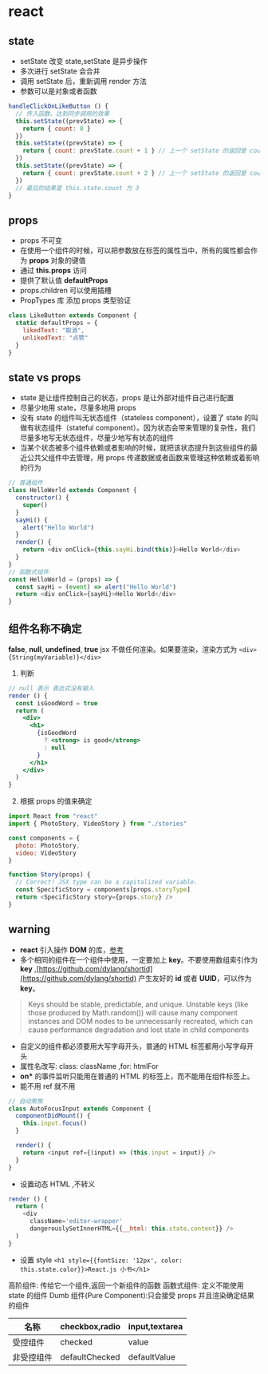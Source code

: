 # react

## state

- setState 改变 state,setState 是异步操作
- 多次进行 setState 会合并
- 调用 setState 后，重新调用 render 方法
- 参数可以是对象或者函数

```js
handleClickOnLikeButton () {
  // 传入函数，达到同步调用的效果
  this.setState((prevState) => {
    return { count: 0 }
  })
  this.setState((prevState) => {
    return { count: prevState.count + 1 } // 上一个 setState 的返回是 count 为 0，当前返回 1
  })
  this.setState((prevState) => {
    return { count: prevState.count + 2 } // 上一个 setState 的返回是 count 为 1，当前返回 3
  })
  // 最后的结果是 this.state.count 为 3
}
```

## props

- props 不可变
- 在使用一个组件的时候，可以把参数放在标签的属性当中，所有的属性都会作为 **props** 对象的键值
- 通过 **this.props** 访问
- 提供了默认值 **defaultProps**
- props.children 可以使用插槽
- PropTypes 库 添加 props 类型验证

```js
class LikeButton extends Component {
  static defaultProps = {
    likedText: "取消",
    unlikedText: "点赞"
  }
}
```

## state vs props

- state 是让组件控制自己的状态，props 是让外部对组件自己进行配置
- 尽量少地用 state，尽量多地用 props
- 没有 state 的组件叫无状态组件（stateless component），设置了 state 的叫做有状态组件（stateful component）。因为状态会带来管理的复杂性，我们尽量多地写无状态组件，尽量少地写有状态的组件
- 当某个状态被多个组件依赖或者影响的时候，就把该状态提升到这些组件的最近公共父组件中去管理，用 props 传递数据或者函数来管理这种依赖或着影响的行为

```js
// 普通组件
class HelloWorld extends Component {
  constructor() {
    super()
  }
  sayHi() {
    alert("Hello World")
  }
  render() {
    return <div onClick={this.sayHi.bind(this)}>Hello World</div>
  }
}
// 函数式组件
const HelloWorld = (props) => {
  const sayHi = (event) => alert("Hello World")
  return <div onClick={sayHi}>Hello World</div>
}
```

## 组件名称不确定

**false**, **null**, **undefined**, **true** jsx 不做任何渲染。如果要渲染，渲染方式为 `<div>{String(myVariable)}</div>`

1. 判断

```jsx
// null 表示 表达式没有输入
render () {
  const isGoodWord = true
  return (
    <div>
      <h1>
        {isGoodWord
          ? <strong> is good</strong>
          : null
        }
      </h1>
    </div>
  )
}
```

2. 根据 props 的值来确定

```js
import React from "react"
import { PhotoStory, VideoStory } from "./stories"

const components = {
  photo: PhotoStory,
  video: VideoStory
}

function Story(props) {
  // Correct! JSX type can be a capitalized variable.
  const SpecificStory = components[props.storyType]
  return <SpecificStory story={props.story} />
}
```

## warning

- **react** 引入操作 **DOM** 的库，[参考](https://reactjs.org/docs/integrating-with-other-libraries.html) 
- 多个相同的组件在一个组件中使用，一定要加上 **key**。不要使用数组索引作为 **key** ,[https://github.com/dylang/shortid](https://github.com/dylang/shortid) 产生友好的 **id** 或者 **UUID**，可以作为 **key**。
> Keys should be stable, predictable, and unique. Unstable keys (like those produced by Math.random()) will cause many component instances and DOM nodes to be unnecessarily recreated, which can cause performance degradation and lost state in child components
- 自定义的组件都必须要用大写字母开头，普通的 HTML 标签都用小写字母开头
- 属性名改写: class: className ,for: htmlFor
- **on\*** 的事件监听只能用在普通的 HTML 的标签上，而不能用在组件标签上。
- 能不用 ref 就不用

```js
// 自动聚焦
class AutoFocusInput extends Component {
  componentDidMount() {
    this.input.focus()
  }

  render() {
    return <input ref={(input) => (this.input = input)} />
  }
}
```

- 设置动态 HTML ,不转义

```js
render () {
  return (
    <div
      className='editor-wrapper'
      dangerouslySetInnerHTML={{__html: this.state.content}} />
  )
}
```

- 设置 style `<h1 style={{fontSize: '12px', color: this.state.color}}>React.js 小书</h1>`

高阶组件: 传给它一个组件,返回一个新组件的函数
函数式组件: 定义不能使用 state 的组件
Dumb 组件(Pure Component):只会接受 props 并且渲染确定结果的组件

|名称|checkbox,radio|input,textarea|
|-|-|-|
|受控组件|checked|value|
|非受控组件|defaultChecked |defaultValue|



